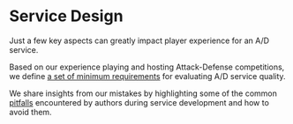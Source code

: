 # Service Design

Just a few key aspects can greatly impact player experience for an A/D service.

Based on our experience playing and hosting Attack-Defense competitions, we
define [a set of minimum requirements](tenets.md) for evaluating A/D service
quality.

We share insights from our mistakes by highlighting some of
the common [pitfalls](pitfalls.md) encountered by authors during
service development and how to avoid them.
